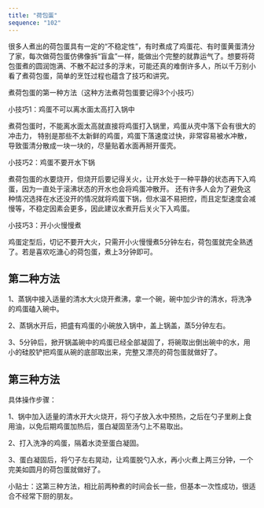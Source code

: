 ```yaml
---
title: "荷包蛋"
sequence: "102"
---
```


很多人煮出的荷包蛋具有一定的“不稳定性”，有时煮成了鸡蛋花、有时蛋黄蛋清分了家，每次做荷包蛋仿佛像拆“盲盒”一样，能做出个完整的就靠运气了。想要将荷包蛋煮的圆润饱满、不散不起过多的浮末，可能还真的难倒许多人，所以千万别小看了煮荷包蛋，简单的烹饪过程也蕴含了技巧和讲究。

煮荷包蛋的第一种方法（这种方法煮荷包蛋要记得3个小技巧）

小技巧1：鸡蛋不可以离水面太高打入锅中

煮荷包蛋时，不能离水面太高就直接将鸡蛋打入锅里，鸡蛋从壳中落下会有很大的冲击力，
特别是那些不太新鲜的鸡蛋，鸡蛋下落速度过快，非常容易被水冲散，导致蛋清分散成一块一块的，尽量贴着水面再掰开蛋壳。

小技巧2：鸡蛋不要开水下锅

煮荷包蛋的水要烧开，但烧开后要记得关火，让开水处于一种平静的状态再下入鸡蛋，因为一直处于滚沸状态的开水也会将鸡蛋冲散开。
还有许多人会为了避免这种情况选择在水还没开的情况就将鸡蛋下锅，但水温不易把控，而且定型速度会减慢等，不稳定因素会更多，因此建议水煮开后关火下入鸡蛋。

小技巧3：开小火慢慢煮

鸡蛋定型后，切记不要开大火，只需开小火慢慢煮5分钟左右，荷包蛋就完全熟透了。若是喜欢吃溏心的荷包蛋，煮上3分钟即可。

## 第二种方法

1、蒸锅中接入适量的清水大火烧开煮沸，拿一个碗，碗中加少许的清水，将洗净的鸡蛋磕入碗中。

2、蒸锅水开后，把盛有鸡蛋的小碗放入锅中，盖上锅盖，蒸5分钟左右。

3、5分钟后，掀开锅盖碗中的鸡蛋已经全部凝固了，将碗取出倒出碗中的水，用小的硅胶铲把鸡蛋从碗的底部取出来，完整又漂亮的荷包蛋就做好了。

## 第三种方法

具体操作步骤：

1、锅中加入适量的清水开大火烧开，将勺子放入水中预热，之后在勺子里刷上食用油，以免后期鸡蛋加热后，蛋白凝固至汤勺上不易取出。

2、打入洗净的鸡蛋，隔着水烫至蛋白凝固。

3、蛋白凝固后，将勺子左右晃动，让鸡蛋脱勺入水，再小火煮上两三分钟，一个完美如圆月的荷包蛋就做好了。

小贴士：这第三种方法，相比前两种煮的时间会长一些，但基本一次性成功，很适合不经常下厨的朋友。

